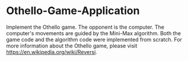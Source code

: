 # Othello-Game-Application
Implement the Othello game.
The opponent is the computer.
The computer's movements are guided by the Mini-Max algorithm.
Both the game code and the algorithm code were implemented from scratch.
For more information about the Othello game, please visit https://en.wikipedia.org/wiki/Reversi.
